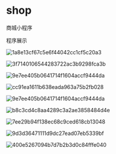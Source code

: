# shop
商城小程序
<p>程序展示</p>

![1a8e13cf67c5e6f44042cc1cf5c20a3](https://user-images.githubusercontent.com/44867694/171049911-dca938fb-f256-4ed1-b320-e9b62e48f574.png)

![3f7140106544283722ac3b9298fca3b](https://user-images.githubusercontent.com/44867694/171049924-7ed3e6cb-6019-429a-850e-51f61df054fb.png)

![9e7ee405b0641714f1604accf9444da](https://user-images.githubusercontent.com/44867694/171049946-bfaf7e5a-c140-4c72-99e2-38e4de21e5fd.png)

![cc91ea1611b638eada963a75b2fb028](https://user-images.githubusercontent.com/44867694/171049967-2fafcf05-fe1b-4035-a869-1f1e1ee1f1ca.png)

![9e7ee405b0641714f1604accf9444da](https://user-images.githubusercontent.com/44867694/171049985-22e8cf57-1a7b-4c08-b0c8-3ca3ec4e0522.png)

![b8c3cd4c8aa4289c3a2ae3858484d4e](https://user-images.githubusercontent.com/44867694/171049992-7588e240-242f-4957-85c5-032f15b75967.png)

![7ee29b94f138ec68c9ced618cb13048](https://user-images.githubusercontent.com/44867694/171050019-6b0fadf7-02dc-47eb-a9b6-b189c4c3cbe8.png)

![9d3d36471111d9dc27ead07eb5339bf](https://user-images.githubusercontent.com/44867694/171050022-961b456d-5f32-422f-8725-412bb963a270.png)

![400e5267094b7d7b2b3d0c84fffe040](https://user-images.githubusercontent.com/44867694/171050025-5281d9b0-a375-41f9-8efc-8a56be7daf49.png)
